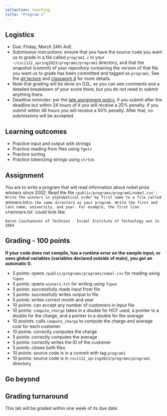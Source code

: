 ```yaml
---
collection: teaching
title: "Program 1"
---
```


## Logistics
* Due: Friday, March 24th AoE.
* Submission instructions: ensure that you have the source code you want us to
	grade in a file called `program1.c` in your `~/csci112_spring2023/programs/program1`
	directory, and that the snapshot (commit) of your repository containing the version of that file you want us to grade has been committed and
	tagged as `program1`. See the [git lecture](https://lgw2.github.io/teaching/csci112-spring-2023/lectures/lecture2) and [classwork 4](https://lgw2.github.io/teaching/csci112-spring-2023/classwork/classwork4) for more
	details.
* Note that grading will be done on D2L, so you can see comments and a
	 detailed breakdown of your score there, but you do not need to submit
	anything there.
* Deadline reminder: per the [late assignment policy](https://lgw2.github.io/teaching/csci112-spring-2023/syllabus/#late-assignment-policies), if you submit after the deadline but within 24 hours of it you will receive a 25% penalty. If you submit within 48 hours you will receive a 50% penalty. After that, no submissions will be accepted.

## Learning outcomes
* Practice input and output with strinigs
* Practice reading from files using `fgets`
* Practice sorting
* Practice tokenizing strings using `strtok`

## Assignment

You are to write a program that will read information about nobel prize winners
since 2002. Read the file `/public/programs/program1/nobel.csv'. Write the
winners in alphabetical order by first name to a file called `winners.txt` in
the same directory as your program. Write the first and last name, university,
and year. For example, the first line of `winners.txt` could look like:

```
Aaron Ciechanover of Technion - Israel Institute of Technology won in 2004
```

## Grading - 100 points
**If your code does not compile, has a runtime error on the sample input,
or uses global variables (variables declared outside of main), you get an
automatic 0.**
* 5 points: opens `/public/programs/program1/nobel.csv` for reading using `fopen`
* 5 points: opens `winners.txt` for writing using `fopen`
* 5 points: successfully reads input from file
* 5 points: successfully writes output to file
* 5 points: writes correct month and year
* 10 points: can accept any number of customers in input file
* 10 points: `compute_charge` takes in a double for HCF used, a pointer to a double for
	the charge, and a pointer to a double for the average
* 10 pooints: calls `compute_charge` to compute the charge and average cost for
	each customer
* 10 points: correctly computes the charge
* 5 points: correctly computes the average
* 5 points: correctly writes the ID of the customer
* 5 points: closes both files
* 10 points: source code is in a commit with tag `program1`
* 10 points: source code is in `csci112_spring2023/programs/program1` directory

## Go beyond

## Grading turnaround
This lab will be graded within one week of its due date.
